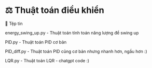 # ⚖️ Thuật toán điều khiển

📁 Tệp tin

energy_swing_up.py - Thuật toán tính toán năng lượng để swing up

PID.py - Thuật toán PID cơ bản

PID_diff.py - Thuật toán PID cũng cơ bản nhưng nhanh hơn, ngầu hơn :)

LQR.py - Thuật toán LQR - chatgpt code :)
